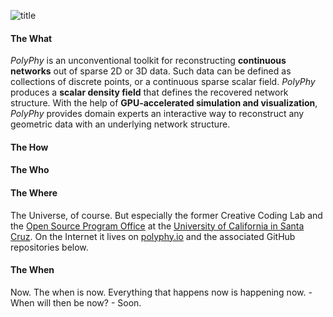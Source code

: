 ![title](https://user-images.githubusercontent.com/26778894/215588214-b260307d-63ec-420b-bcbb-4f8acfe2510e.jpg)

#### The What
*PolyPhy* is an unconventional toolkit for reconstructing **continuous networks** out of sparse 2D or 3D data. Such data can be defined as collections of discrete points, or a continuous sparse scalar field. *PolyPhy* produces a **scalar density field** that defines the recovered network structure. With the help of **GPU-accelerated simulation and visualization**, *PolyPhy* provides domain experts an interactive way to reconstruct any geometric data with an underlying network structure.

#### The How


#### The Who


#### The Where
The Universe, of course. But especially the former Creative Coding Lab and the [Open Source Program Office](https://ospo.ucsc.edu/) at the [University of California in Santa Cruz](https://ucsc.edu). On the Internet it lives on [polyphy.io](https://polyphy.io/) and the associated GitHub repositories below.

#### The When
Now. The when is now. Everything that happens now is happening now. - When will then be now? - Soon.
